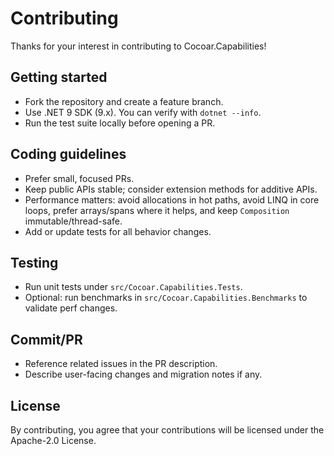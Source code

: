 # Contributing

Thanks for your interest in contributing to Cocoar.Capabilities!

## Getting started
- Fork the repository and create a feature branch.
- Use .NET 9 SDK (9.x). You can verify with `dotnet --info`.
- Run the test suite locally before opening a PR.

## Coding guidelines
- Prefer small, focused PRs.
- Keep public APIs stable; consider extension methods for additive APIs.
- Performance matters: avoid allocations in hot paths, avoid LINQ in core loops, prefer arrays/spans where it helps, and keep `Composition` immutable/thread-safe.
- Add or update tests for all behavior changes.

## Testing
- Run unit tests under `src/Cocoar.Capabilities.Tests`.
- Optional: run benchmarks in `src/Cocoar.Capabilities.Benchmarks` to validate perf changes.

## Commit/PR
- Reference related issues in the PR description.
- Describe user-facing changes and migration notes if any.

## License
By contributing, you agree that your contributions will be licensed under the Apache-2.0 License.